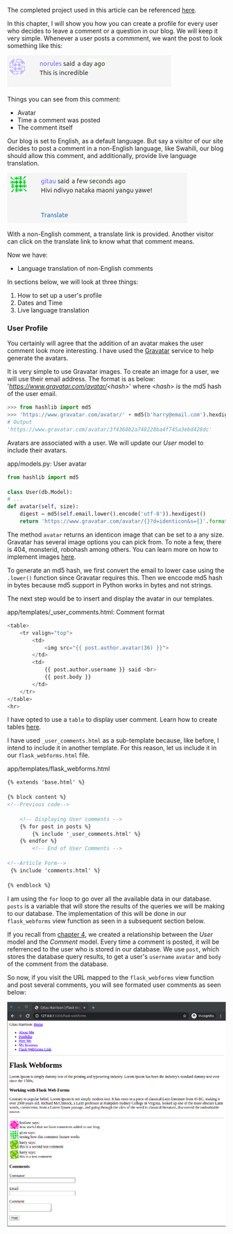 The completed project used in this article can be referenced [here](https://github.com/GitauHarrison/personal-blog-tutorial-project/commit/3cc77ab6b79c45ad0bb61b1e1abb20990e9aacbe).

In this chapter, I will show you how you can create a profile for every user who decides to leave a comment or a question in our blog. We will keep it very simple. Whenever a user posts a commment, we want the post to look something like this:

![User Comment](/images/user_comment.png)

Things you can see from this comment:
* Avatar
* Time a comment was posted
* The comment itself

Our blog is set to English, as a default language. But say a visitor of our site decides to post a comment in a non-English language, like Swahili, our blog should allow this comment, and additionally, provide live language translation. 

![Non English Comment](/images/non-English_Comment.png)

With a non-English comment, a translate link is provided. Another visitor can click on the translate link to know what that comment means.

Now we have:
* Language translation of non-English comments

In sections below, we will look at three things:
1. How to set up  a user's profile
2. Dates and Time
3. Live language translation

### User Profile
You certainly will agree that the addition of an avatar makes the user comment look more interesting. I have used the [Gravatar](https://en.gravatar.com/) service to help generate the avatars. 

It is very simple to use Gravatar images. To create an image for a user, we will use their email address. The format is as below:
'_https://www.gravatar.com/avatar/<_hash_>_' where <_hash_> is the md5 hash of the user email.

```python
>>> from hashlib import md5
>>> 'https://www.gravatar.com/avatar/' + md5(b'harry@email.com').hexdigest()
# Output
'https://www.gravatar.com/avatar/3f4360b2a748228ba4f745a3ebd428dc'
```

Avatars are associated with a user. We will update our _User_ model to include their avatars.

app/models.py: User avatar
```python
from hashlib import md5

class User(db.Model):
# ...
def avatar(self, size):
    digest = md5(self.email.lower().encode('utf-8')).hexdigest()
    return 'https://www.gravatar.com/avatar/{}?d=identicon&s={}'.format(digest, size)
```
The method `avatar` returns an identicon image that can be set to a any size. Gravatar has several image options you can pick from. To note a few, there is 404, monsterid, robohash among others. You can learn more on how to implement images [here](https://en.gravatar.com/site/implement/images/).

To generate an md5 hash, we first convert the email to lower case using the `.lower()` function since Gravatar requires this. Then we enccode md5 hash in bytes because md5 support in Python works in bytes and not strings. 

The next step would be to insert and display the avatar in our templates. 

app/templates/_user_comments.html: Comment format
```python
<table>
    <tr valign="top">
        <td>
            <img src="{{ post.author.avatar(36) }}">
        </td>
        <td>
            {{ post.author.username }} said <br>
            {{ post.body }}
        </td>
    </tr>
</table>
<hr>
```
I have opted to use a `table` to display user comment. Learn how to create tables [here](https://www.w3schools.com/html/html_tables.asp). 

I have used `_user_comments.html` as a sub-template because, like before, I intend to include it in another template. For this reason, let us include it in our `flask_webforms.html` file.

app/templates/flask_webforms.html
```html
{% extends 'base.html' %}

{% block content %}
<!--Previous code-->

    <!-- Displaying User comments -->
    {% for post in posts %}
        {% include '_user_comments.html' %}
    {% endfor %}
        <!-- End of User Comments -->

<!--Article Form-->
 {% include 'comments.html' %}

{% endblock %}
```
I am using the `for` loop to go over all the available data in our database. `posts` is a variable that will store the results of the queries we will be making to our  database. The implementation of this will be done in our `flask_webforms` view function as seen in a subsequent section below.


If you recall from [chapter 4](4_working_with_database.md), we created a relationship between the _User_ model and the _Comment_ model. Every time a comment is posted, it will be referrenced to the user who is stored in our database. We use `post`, which stores the database query results, to get a user's `username` `avatar` and `body` of the comment from the database. 

So now, if you visit the URL mapped to the `flask_webforms` view function and post several comments, you will see formated user comments as seen below:

![User Comments Displayed](/images/user_comments_displayed.png)


